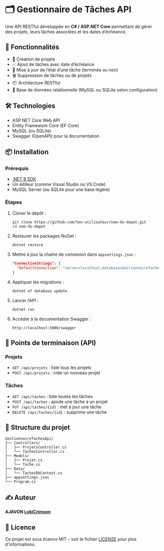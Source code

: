 
# 🗂️ Gestionnaire de Tâches API

Une API RESTful développée en **C# / ASP.NET Core** permettant de gérer des projets, leurs tâches associées et les dates d’échéance.

## 🚀 Fonctionnalités

- 📁 Création de projets
- ✅ Ajout de tâches avec date d’échéance
- 🔄 Mise à jour de l’état d’une tâche (terminée ou non)
- 🗑️ Suppression de tâches ou de projets
- 📦 Architecture RESTful
- 🔗 Base de données relationnelle (MySQL ou SQLite selon configuration)

## 🛠️ Technologies

- ASP.NET Core Web API
- Entity Framework Core (EF Core)
- MySQL (ou SQLite)
- Swagger (OpenAPI) pour la documentation

## 📦 Installation

### Prérequis

- [.NET 8 SDK](https://dotnet.microsoft.com/download)
- Un éditeur (comme Visual Studio ou VS Code)
- MySQL Server (ou SQLite pour une base légère)

### Étapes

1. Cloner le dépôt :
   ```bash
   git clone https://github.com/ton-utilisateur/nom-du-depot.git
   cd nom-du-depot
   ```

2. Restaurer les packages NuGet :
   ```bash
   dotnet restore
   ```

3. Mettre à jour la chaîne de connexion dans `appsettings.json` :
   ```json
   "ConnectionStrings": {
     "DefaultConnection": "server=localhost;database=GestionnaireTaches;user=root;password=ton_mot_de_passe"
   }
   ```

4. Appliquer les migrations :
   ```bash
   dotnet ef database update
   ```

5. Lancer l’API :
   ```bash
   dotnet run
   ```

6. Accéder à la documentation Swagger :
   ```
   http://localhost:5000/swagger
   ```

## 🔄 Points de terminaison (API)

### Projets

- `GET /api/projets` : liste tous les projets
- `POST /api/projets` : crée un nouveau projet

### Tâches

- `GET /api/taches` : liste toutes les tâches
- `POST /api/taches` : ajoute une tâche à un projet
- `PUT /api/taches/{id}` : met à jour une tâche
- `DELETE /api/taches/{id}` : supprime une tâche

## 📁 Structure du projet

```
GestionnaireTachesApi/
├── Controllers/
│   ├── ProjetsController.cs
│   └── TachesController.cs
├── Models/
│   ├── Projet.cs
│   └── Tache.cs
├── Data/
│   └── TachesDbContext.cs
├── appsettings.json
└── Program.cs
```

## ✍️ Auteur

**AJAVON [LokiCrimson](https://github.com/LokiCrimson)**

## 📄 Licence

Ce projet est sous licence MIT – voir le fichier [LICENSE](LICENSE) pour plus d'informations.
